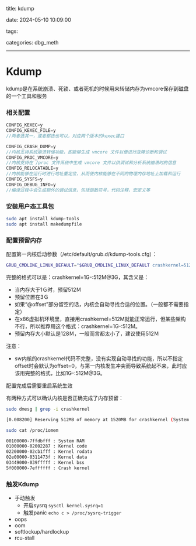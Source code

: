 title: kdump

date: 2024-05-10 10:09:00

tags:

categories: dbg_meth

---

# Kdump

kdump是在系统崩溃、死锁、或者死机的时候用来转储内存为vmcore保存到磁盘的一个工具和服务

### 相关配置

```c
CONFIG_KEXEC=y
CONFIG_KEXEC_FILE=y   
//两者选其一，或者都选也可以，对应两个版本的kexec接口

CONFIG_CRASH_DUMP=y   
//内核支持系统崩溃转储功能，即能够生成 vmcore 文件以便进行故障诊断和调试
CONFIG_PROC_VMCORE=y
//内核支持在 /proc 文件系统中生成 vmcore 文件以供调试和分析系统崩溃时的信息
CONFIG_RELOCATABLE=y
//内核能够在运行时进行地址重定位，从而使内核能够在不同的物理内存地址上加载和运行
CONFIG_SYSFS=y
CONFIG_DEBUG_INFO=y
//编译过程中会生成额外的调试信息，包括函数符号，代码注释，宏定义等
```

### 安装用户态工具包

```bash
sudo apt install kdump-tools
sudo apt install makedumpfile
```

### 配置预留内存

配置第一内核启动参数（/etc/default/grub.d/kdump-tools.cfg）：

```bash
GRUB_CMDLINE_LINUX_DEFAULT="$GRUB_CMDLINE_LINUX_DEFAULT crashkernel=512M"
```

完整的格式可以是：crashkernel=1G-:512M@3G，其含义是：

- 当内存大于1Ｇ时，预留512Ｍ
- 预留位置在3Ｇ
- 如果“@offset”部分留空的话，内核会自动寻找合适的位置。（一般都不需要指定）
- 在x86虚拟机环境里，直接用crashkernel=512M就能正常运行，但某些架构不行，所以推荐用这个格式：crashkernel=1G-:512M。
- 预留内存大小默认是128Ｍ，一般而言都太小了，建议使用512Ｍ

注意：

- sw内核的crashkernel代码不完整，没有实现自动寻找的功能，所以不指定offset时会默认为offset=0，与第一内核发生冲突而导致系统起不来，此时应该用完整的格式，比如1G-:512M@3G。

配置完成后需要重启系统生效

有两种方式可以确认内核是否正确完成了内存预留：

```bash
sudo dmesg | grep -i crashkernel

[0.008200] Reserving 512MB of memory at 1520MB for crashkernel (System RAM: 4095MB)
```

```bash
sudo cat /proc/iomem

00100000-7ffdbfff : System RAM
01000000-02002287 : Kernel code
02200000-02cb1fff : Kernel rodata
02e00000-0311473f : Kernel data
03449000-039fffff : Kernel bss
5f000000-7effffff : Crash kernel
```

### 触发Kdump

- 手动触发
    - 开启sysrq   `sysctl kernel.sysrq=1`
    - 触发panic   `echo c > /proc/sysrq-trigger`
- oops
- oom
- softlockup/hardlockup
- rcu-stall